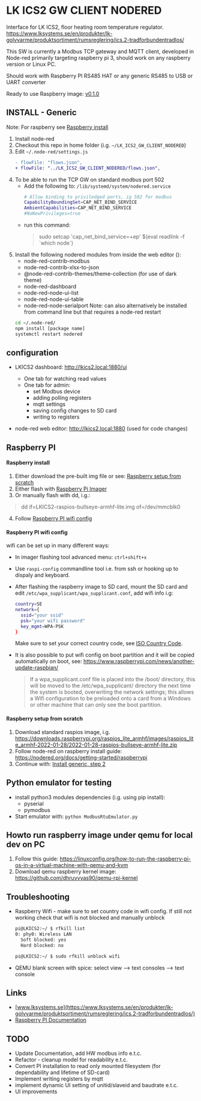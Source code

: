 # LK ICS2 GW CLIENT NODERED

Interface for LK ICS2, floor heating room temperature regulator. https://www.lksystems.se/en/produkter/lk-golvvarme/produktsortiment/rumsreglering/ics.2-tradforbundentradlos/

This SW is currently a Modbus TCP gateway and MQTT client, developed in Node-red primarily targeting raspberry pi 3, should work on any raspberry version or Linux PC.

Should work with Raspberry PI RS485 HAT or any generic RS485 to USB or UART converter

Ready to use Raspberry image: [v0.1.0](https://github.com/MichaelPihlblad/LK_ICS2_GW_CLIENT_NODERED/releases/download/v0.1.0/raspios-bullseye-armhf-lite.zip)


## INSTALL - Generic
Note: For raspberry see [Raspberry install](#raspberry-install)
1. Install node-red
2. Checkout this repo in home folder (i.g. `~/LK_ICS2_GW_CLIENT_NODERED`)
3. Edit `~/.node-red/settings.js`  
   ```diff
   - flowFile: "flows.json",
   + flowFile: "../LK_ICS2_GW_CLIENT_NODERED/flows.json",   
   ```
4. To be able to run the TCP GW on standard modbus port 502
    * Add the following to: `/lib/systemd/system/nodered.service`
        ```bash
        # Allow binding to priviledged ports, ig 502 for modbus
        CapabilityBoundingSet=CAP_NET_BIND_SERVICE
        AmbientCapabilities=CAP_NET_BIND_SERVICE
        #NoNewPrivileges=true
        ```
    * run this command: 
        > sudo setcap 'cap_net_bind_service=+ep'  $(eval readlink -f \`which node`)
5. Install the following nodered modules from inside the web editor ():
    * node-red-contrib-modbus
    * node-red-contrib-xlsx-to-json
    * @node-red-contrib-themes/theme-collection    (for use of dark theme)
    * node-red-dashboard
    * node-red-node-ui-list
    * node-red-node-ui-table
    * node-red-node-serialport
    Note: can also alternatively be installed from command line but that requires a node-red restart 
   ```bash
   cd ~/.node-red/
   npm install [package name]
   systemctl restart nodered   
   ``` 
 
## configuration
* LKICS2 dashboard: http://lkics2.local:1880/ui
  * One tab for watching read values
  * One tab for admin:
    * set Modbus device
    * adding polling registers
    * mqtt settings
    * saving config changes to SD card
    * writing to registers

* node-red web editor: http://lkics2.local:1880 (used for code changes)

## Raspberry PI
#### Raspberry install
1. Either download the pre-built img file or see: [Raspberry setup from scratch](#raspberry-setup-from-scratch)
2. Either flash with [Raspberry Pi Imager](https://www.raspberrypi.org/software/)
3. Or manually flash with dd, i.g.:
  > dd if=LKICS2-raspios-bullseye-armhf-lite.img of=/dev/mmcblk0
4. Follow [Raspberry PI wifi config](#raspberry-pi-wifi-config)

#### Raspberry PI wifi config
wifi can be set up in many different ways:
* In imager flashing tool advanced menu: `ctrl+shift+x`
* Use `raspi-config` commandline tool i.e. from ssh or hooking up to dispaly and keyboard. 

* After flashing the raspberry image to SD card, mount the SD card and edit `/etc/wpa_supplicant/wpa_supplicant.conf`, add wifi info i.g:
    ```bash
    country=SE
    network={
	  ssid="your ssid"
	  psk="your wifi password"
	  key_mgmt=WPA-PSK
    }
   ```
   Make sure to set your correct country code, see [ISO Country Code](https://www.iso.org/obp/ui/#search/code/).
* It is also possible to put wifi config on boot partition and it will be copied automatically on boot, see: https://www.raspberrypi.com/news/another-update-raspbian/
  > If a wpa_supplicant.conf file is placed into the /boot/ directory, this will be moved to the /etc/wpa_supplicant/ directory the next time the system is booted, overwriting the network settings; this allows a Wifi configuration to be preloaded onto a card from a Windows or other machine that can only see the boot partition.


#### Raspberry setup from scratch
1. Download standard raspios image, i.g. https://downloads.raspberrypi.org/raspios_lite_armhf/images/raspios_lite_armhf-2022-01-28/2022-01-28-raspios-bullseye-armhf-lite.zip
2. Follow node-red on raspberry install guide: https://nodered.org/docs/getting-started/raspberrypi
3. Continue with: [Install generic, step 2](#install---generic)

## Python emulator for testing
* install python3 modules dependencies (i.g. using pip install):
  * pyserial
  * pymodbus
* Start emulator with: `python ModbusRtuEmulator.py`


## Howto run raspberry image under qemu for local dev on PC
1. Follow this guide: https://linuxconfig.org/how-to-run-the-raspberry-pi-os-in-a-virtual-machine-with-qemu-and-kvm
2. Download qemu raspberry kernel image: https://github.com/dhruvvyas90/qemu-rpi-kernel


## Troubleshooting
* Raspberry Wifi - make sure to set country code in wifi config. If still not working check that wifi is not blocked and manually unblock
  ```bash
  pi@LKICS2:~/ $ rfkill list
  0: phy0: Wireless LAN
    Soft blocked: yes
    Hard blocked: no

  pi@LKICS2:~/ $ sudo rfkill unblock wifi
  ```
* QEMU blank screen with spice: select view --> text consoles --> text console

## Links
* [www.lksystems.se](https://www.lksystems.se/en/produkter/lk-golvvarme/produktsortiment/rumsreglering/ics.2-tradforbundentradlos/)
* [Raspberry PI Documentation](https://www.raspberrypi.com/documentation/computers/remote-access.html)
## TODO
* Update Documentation, add HW modbus info e.t.c.
* Refactor - cleanup model for readability e.t.c.
* Convert PI installation to read only mounted filesystem (for dependability and lifetime of SD-card)
* Implement writing registers by mqtt
* implement dynamic UI setting of unitid/slaveid and baudrate e.t.c.
* UI improvements
